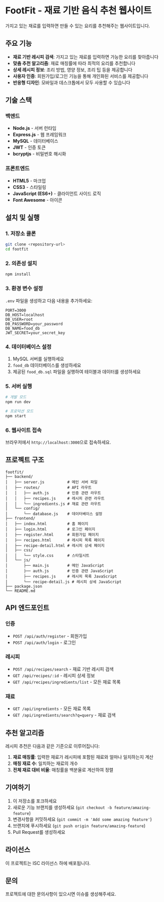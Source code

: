 # FootFit - 재료 기반 음식 추천 웹사이트

가지고 있는 재료를 입력하면 만들 수 있는 요리를 추천해주는 웹사이트입니다.

## 주요 기능

- **재료 기반 레시피 검색**: 가지고 있는 재료를 입력하면 가능한 요리를 찾아줍니다
- **맞춤 추천 알고리즘**: 재료 매칭률에 따라 최적의 요리를 추천합니다
- **상세 레시피 정보**: 조리 방법, 영양 정보, 조리 팁 등을 제공합니다
- **사용자 인증**: 회원가입/로그인 기능을 통해 개인화된 서비스를 제공합니다
- **반응형 디자인**: 모바일과 데스크톱에서 모두 사용할 수 있습니다

## 기술 스택

### 백엔드
- **Node.js** - 서버 런타임
- **Express.js** - 웹 프레임워크
- **MySQL** - 데이터베이스
- **JWT** - 인증 토큰
- **bcryptjs** - 비밀번호 해시화

### 프론트엔드
- **HTML5** - 마크업
- **CSS3** - 스타일링
- **JavaScript (ES6+)** - 클라이언트 사이드 로직
- **Font Awesome** - 아이콘

## 설치 및 실행

### 1. 저장소 클론
```bash
git clone <repository-url>
cd footfit
```

### 2. 의존성 설치
```bash
npm install
```

### 3. 환경 변수 설정
`.env` 파일을 생성하고 다음 내용을 추가하세요:
```env
PORT=3000
DB_HOST=localhost
DB_USER=root
DB_PASSWORD=your_password
DB_NAME=food_db
JWT_SECRET=your_secret_key
```

### 4. 데이터베이스 설정
1. MySQL 서버를 실행하세요
2. `food_db` 데이터베이스를 생성하세요
3. 제공된 `food_db.sql` 파일을 실행하여 테이블과 데이터를 생성하세요

### 5. 서버 실행
```bash
# 개발 모드
npm run dev

# 프로덕션 모드
npm start
```

### 6. 웹사이트 접속
브라우저에서 `http://localhost:3000`으로 접속하세요.

## 프로젝트 구조

```
footfit/
├── backend/
│   ├── server.js          # 메인 서버 파일
│   ├── routes/            # API 라우트
│   │   ├── auth.js        # 인증 관련 라우트
│   │   ├── recipes.js     # 레시피 관련 라우트
│   │   └── ingredients.js # 재료 관련 라우트
│   └── config/
│       └── database.js    # 데이터베이스 설정
├── frontend/
│   ├── index.html         # 홈 페이지
│   ├── login.html         # 로그인 페이지
│   ├── register.html      # 회원가입 페이지
│   ├── recipes.html       # 레시피 목록 페이지
│   ├── recipe-detail.html # 레시피 상세 페이지
│   ├── css/
│   │   └── style.css      # 스타일시트
│   └── js/
│       ├── main.js        # 메인 JavaScript
│       ├── auth.js        # 인증 관련 JavaScript
│       ├── recipes.js     # 레시피 목록 JavaScript
│       └── recipe-detail.js # 레시피 상세 JavaScript
├── package.json
└── README.md
```

## API 엔드포인트

### 인증
- `POST /api/auth/register` - 회원가입
- `POST /api/auth/login` - 로그인

### 레시피
- `POST /api/recipes/search` - 재료 기반 레시피 검색
- `GET /api/recipes/:id` - 레시피 상세 정보
- `GET /api/recipes/ingredients/list` - 모든 재료 목록

### 재료
- `GET /api/ingredients` - 모든 재료 목록
- `GET /api/ingredients/search?q=query` - 재료 검색

## 추천 알고리즘

레시피 추천은 다음과 같은 기준으로 이루어집니다:

1. **재료 매칭률**: 입력한 재료가 레시피에 포함된 재료와 얼마나 일치하는지 계산
2. **매칭 재료 수**: 일치하는 재료의 개수
3. **전체 재료 대비 비율**: 매칭률을 백분율로 계산하여 정렬

## 기여하기

1. 이 저장소를 포크하세요
2. 새로운 기능 브랜치를 생성하세요 (`git checkout -b feature/amazing-feature`)
3. 변경사항을 커밋하세요 (`git commit -m 'Add some amazing feature'`)
4. 브랜치에 푸시하세요 (`git push origin feature/amazing-feature`)
5. Pull Request를 생성하세요

## 라이선스

이 프로젝트는 ISC 라이선스 하에 배포됩니다.

## 문의

프로젝트에 대한 문의사항이 있으시면 이슈를 생성해주세요. 